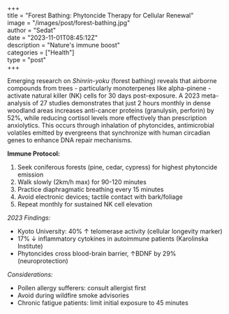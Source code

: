 +++  
title = "Forest Bathing: Phytoncide Therapy for Cellular Renewal"  
image = "/images/post/forest-bathing.jpg"  
author = "Sedat"  
date = "2023-11-01T08:45:12Z"  
description = "Nature's immune boost"  
categories = ["Health"]  
type = "post"  
+++  

Emerging research on *Shinrin-yoku* (forest bathing) reveals that airborne compounds from trees - particularly monoterpenes like alpha-pinene - activate natural killer (NK) cells for 30 days post-exposure. A 2023 meta-analysis of 27 studies demonstrates that just 2 hours monthly in dense woodland areas increases anti-cancer proteins (granulysin, perforin) by 52%, while reducing cortisol levels more effectively than prescription anxiolytics. This occurs through inhalation of phytoncides, antimicrobial volatiles emitted by evergreens that synchronize with human circadian genes to enhance DNA repair mechanisms.  

**Immune Protocol:**  
1. Seek coniferous forests (pine, cedar, cypress) for highest phytoncide emission  
2. Walk slowly (2km/h max) for 90-120 minutes  
3. Practice diaphragmatic breathing every 15 minutes  
4. Avoid electronic devices; tactile contact with bark/foliage  
5. Repeat monthly for sustained NK cell elevation  

*2023 Findings:*  
- Kyoto University: 40% ↑ telomerase activity (cellular longevity marker)  
- 17% ↓ inflammatory cytokines in autoimmune patients (Karolinska Institute)  
- Phytoncides cross blood-brain barrier, ↑BDNF by 29% (neuroprotection)  

*Considerations:*  
- Pollen allergy sufferers: consult allergist first  
- Avoid during wildfire smoke advisories  
- Chronic fatigue patients: limit initial exposure to 45 minutes  
